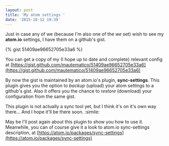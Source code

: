 ```yaml
---
layout: post
title: 'My atom settings '
date: '2015-10-12 19:39'
---
```


Just in case any of we (because I'm also one of the _we_ set) wish to see my **atom.io** settings, I have them on a github's gist.

{% gist 51409ae96652705e33a6 %}

You can get a copy of my (I hope up to date and complete) relevant config at [https://gist.github.com/mautematico/51409ae96652705e33a6](https://gist.github.com/mautematico/51409ae96652705e33a6)

By now the gist is maintained by an atom.io's plugin, **sync-settings**. This plugin gives you the option to _backup_ (upload) your atom settings to a github's gist. Also it offers you the chance to _restore_ (download) your configuration from the same gist.

This plugin is not actually a sync tool yet, but I think it's on it's own way there... And I hope it'll be there soon. :simile:

May be I'll post again about this plugin to show you how to use it. Meanwhile, you can of course give it a look to atom.io sync-settings description, at [https://atom.io/packages/sync-settings](https://atom.io/packages/sync-settings)
